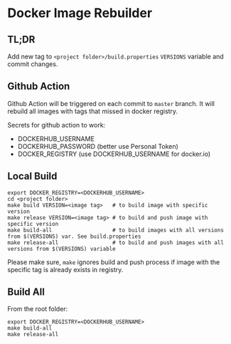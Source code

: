 # Docker Image Rebuilder

## TL;DR

Add new tag to `<project folder>/build.properties` `VERSIONS` variable and commit changes.


## Github Action


Github Action will be triggered on each commit to `master` branch. It will rebuild all images with tags that missed in docker registry.


Secrets for github action to work:

 - DOCKERHUB_USERNAME
 - DOCKERHUB_PASSWORD (better use Personal Token)
 - DOCKER_REGISTRY (use DOCKERHUB_USERNAME for docker.io)


## Local Build

```
export DOCKER_REGISTRY=<DOCKERHUB_USERNAME>
cd <project folder>
make build VERSION=<image tag>   # to build image with specific version
make release VERSION=<image tag> # to build and push image with specific version
make build-all                   # to build images with all versions from $(VERSIONS) var. See build.properties
make release-all                 # to build and push images with all versions from $(VERSIONS) variable
```

Please make sure, `make` ignores build and push process if image with the specific tag is already exists in registry.


## Build All

From the root folder:

```
export DOCKER_REGISTRY=<DOCKERHUB_USERNAME>
make build-all
make release-all
```
